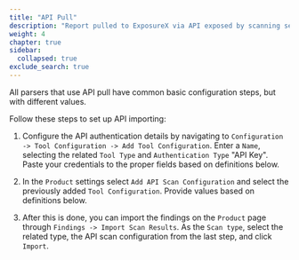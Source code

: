 ```yaml
---
title: "API Pull"
description: "Report pulled to ExposureX via API exposed by scanning service"
weight: 4
chapter: true
sidebar:
  collapsed: true
exclude_search: true
---
```

All parsers that use API pull have common basic configuration steps, but with different values.

Follow these steps to set up API importing:

1.  Configure the API authentication details by navigating to
    `Configuration -> Tool Configuration -> Add Tool Configuration`. Enter a `Name`,
    selecting the related `Tool Type` and `Authentication Type` "API Key". Paste your credentials
    to the proper fields based on definitions below.

2.  In the `Product` settings select `Add API Scan Configuration` and select the
    previously added `Tool Configuration`. Provide values based on definitions below.

3.  After this is done, you can import the findings on the `Product` page through
    `Findings -> Import Scan Results`. As the `Scan type`, select the related type,
    the API scan configuration from the last step, and click `Import`.
